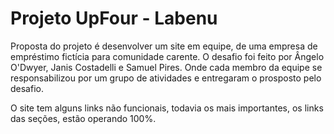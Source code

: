 # Projeto UpFour - Labenu

Proposta do projeto é desenvolver um site em equipe, de uma empresa de empréstimo fictícia para comunidade carente.
O desafio foi feito por Ângelo O'Dwyer, Janis Costadelli e Samuel Pires. Onde cada membro da equipe se responsabilizou por um grupo de atividades e entregaram o prosposto pelo desafio.

O site tem alguns links não funcionais, todavia os mais importantes, os links das seções, estão operando 100%.

